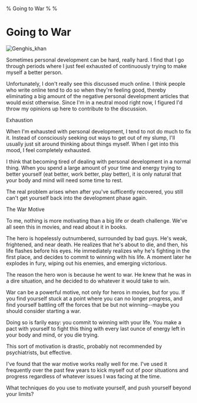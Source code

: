 % Going to War
%
%

Going to War
============

![Genghis\_khan](http://getfile1.posterous.com/getfile/files.posterous.com/temp-2012-01-07/hCnydBjukiAnssiHHhmFpkdAkqfkgvzmwizdFpiGtkvvHwfoyngGqfIqcaei/Genghis_Khan.jpg.scaled696.jpg)

Sometimes personal development can be hard, really hard. I find that I
go through periods where I just feel exhausted of continuously trying to
make myself a better person.

Unfortunately, I don't really see this discussed much online. I think
people who write online tend to do so when they're feeling good, thereby
eliminating a big amount of the negative personal development articles
that would exist otherwise. Since I'm in a neutral mood right now, I
figured I'd throw my opinions up here to contribute to the discussion.

Exhaustion

When I'm exhausted with personal development, I tend to not do much to
fix it. Instead of consciously seeking out ways to get out of my slump,
I'll usually just sit around thinking about things myself. When I get
into this mood, I feel completely exhausted.

I think that becoming tired of dealing with personal development in a
normal thing. When you spend a large amount of your time and energy
trying to better yourself (eat better, work better, play better), it is
only natural that your body and mind will need some time to rest.

The real problem arises when after you've sufficently recovered, you
still can't get yourself back into the development phase again.

The War Motive

To me, nothing is more motivating than a big life or death challenge.
We've all seen this in movies, and read about it in books.

The hero is hopelessly outnumbered, surrounded by bad guys. He's weak,
frightened, and near death. He realizes that he's about to die, and
then, his life flashes before his eyes. He immediately realizes why he's
fighting in the first place, and decides to commit to winning with his
life. A moment later he explodes in fury, wiping out his enemies, and
emerging victorious.

The reason the hero won is because he went to war. He knew that he was
in a dire situation, and he decided to do whatever it would take to win.

War can be a powerful motive, not only for heros in movies, but for you.
If you find yourself stuck at a point where you can no longer progress,
and find yourself battling off the forces that be but not winning--maybe
you should consider starting a war.

Doing so is farily easy: you commit to winning with your life. You make
a pact with yourself to fight this thing with every last ounce of energy
left in your body and mind, or you die trying.

This sort of motivation is drastic, probably not recommended by
psychiatrists, but effective.

I've found that the war motive works really well for me. I've used it
frequently over the past few years to kick myself out of poor situations
and progress regardless of whatever issues I was facing at the time.

What techniques do you use to motivate yourself, and push yourself
beyond your limits?
